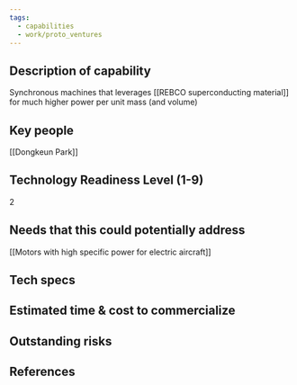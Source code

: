 ```yaml
---
tags:
  - capabilities
  - work/proto_ventures
---
```


## Description of capability
Synchronous machines that leverages [[REBCO superconducting material]] for much higher power per unit mass (and volume)

## Key people
[[Dongkeun Park]]

## Technology Readiness Level (1-9)
2

## Needs that this could potentially address
[[Motors with high specific power for electric aircraft]]

## Tech specs


## Estimated time & cost to commercialize


## Outstanding risks


## References